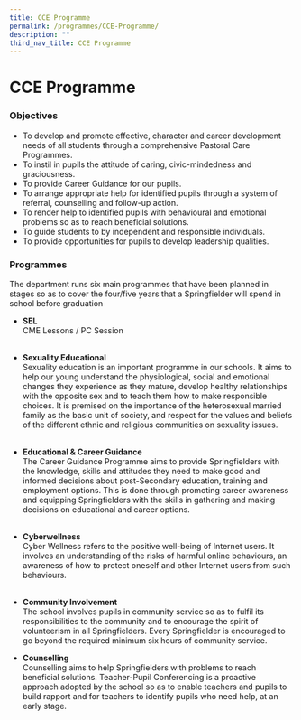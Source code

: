 ```yaml
---
title: CCE Programme
permalink: /programmes/CCE-Programme/
description: ""
third_nav_title: CCE Programme
---
```

# **CCE Programme**

### Objectives

*   To develop and promote effective, character and career development needs of all students through a comprehensive Pastoral Care Programmes.  
*   To instil in pupils the attitude of caring, civic-mindedness and graciousness.  
*   To provide Career Guidance for our pupils.  
*   To arrange appropriate help for identified pupils through a system of referral, counselling and follow-up action.  
*   To render help to identified pupils with behavioural and emotional problems so as to reach beneficial solutions.  
*   To guide students to by independent and responsible individuals.  
*   To provide opportunities for pupils to develop leadership qualities.  
      

### Programmes

The department runs six main programmes that have been planned in stages so as to cover the four/five years that a Springfielder will spend in school before graduation

*   **SEL**   
CME Lessons / PC Session  
     
*   **Sexuality Educational**     
Sexuality education is an important programme in our schools. It aims to help our young understand the physiological, social and emotional changes they experience as they mature, develop healthy relationships with the opposite sex and to teach them how to make responsible choices. It is premised on the importance of the heterosexual married family as the basic unit of society, and respect for the values and beliefs of the different ethnic and religious communities on sexuality issues.  
     
*   **Educational & Career Guidance**     
The Career Guidance Programme aims to provide Springfielders with the knowledge, skills and attitudes they need to make good and informed decisions about post-Secondary education, training and employment options. This is done through promoting career awareness and equipping Springfielders with the skills in gathering and making decisions on educational and career options.  
     
*   **Cyberwellness**     
Cyber Wellness refers to the positive well-being of Internet users. It involves an understanding of the risks of harmful online behaviours, an awareness of how to protect oneself and other Internet users from such behaviours.  
     
*   **Community Involvement**    
The school involves pupils in community service so as to fulfil its responsibilities to the community and to encourage the spirit of volunteerism in all Springfielders. Every Springfielder is encouraged to go beyond the required minimum six hours of community service.  
      
    
*   **Counselling**  
    Counselling aims to help Springfielders with problems to reach beneficial solutions. Teacher-Pupil Conferencing is a proactive approach adopted by the school so as to enable teachers and pupils to build rapport and for teachers to identify pupils who need help, at an early stage.